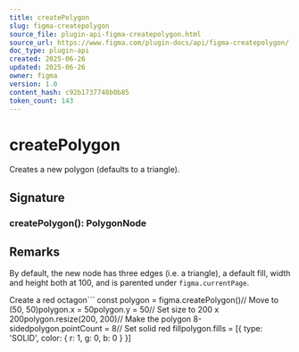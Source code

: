 ```yaml
---
title: createPolygon
slug: figma-createpolygon
source_file: plugin-api-figma-createpolygon.html
source_url: https://www.figma.com/plugin-docs/api/figma-createpolygon/
doc_type: plugin-api
created: 2025-06-26
updated: 2025-06-26
owner: figma
version: 1.0
content_hash: c92b1737748b0b85
token_count: 143
---
```

# createPolygon

Creates a new polygon (defaults to a triangle).

## Signature

### createPolygon(): PolygonNode

## Remarks

By default, the new node has three edges (i.e. a triangle), a default fill, width and height both at 100, and is parented under `figma.currentPage`.

Create a red octagon```
const polygon = figma.createPolygon()// Move to (50, 50)polygon.x = 50polygon.y = 50// Set size to 200 x 200polygon.resize(200, 200)// Make the polygon 8-sidedpolygon.pointCount = 8// Set solid red fillpolygon.fills = [{ type: 'SOLID', color: { r: 1, g: 0, b: 0 } }]
```